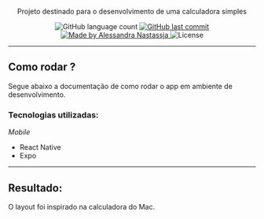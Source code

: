 <p align="center">Projeto destinado para o desenvolvimento de uma calculadora simples</p>

<p align="center">
  <img alt="GitHub language count" src="https://img.shields.io/github/repo-size/Alessandra-Nastassja/PROJECT-CALCULATOR?color=%23fa8231">
  <a href="https://github.com/Alessandra-Nastassja/PROJECT-CALCULATOR/commits/master">
    <img alt="GitHub last commit" src="https://img.shields.io/github/last-commit/Alessandra-Nastassja/PROJECT-CALCULATOR">
  </a>
  <a href="https://www.linkedin.com/in/alessandra-nastassja/">
    <img alt="Made by Alessandra Nastassja" src="https://img.shields.io/badge/made%20by-AlessandraNastassja-%23fa8231">
  </a>
  <img alt="License" src="https://img.shields.io/badge/license-MIT-%23fa8231">
</p>

*****
## Como rodar ?

Segue abaixo a documentação de como rodar o app em ambiente de desenvolvimento.

### Tecnologias utilizadas:

*Mobile*

* React Native
* Expo

*****
## Resultado:
O layout foi inspirado na calculadora do Mac.

![]()